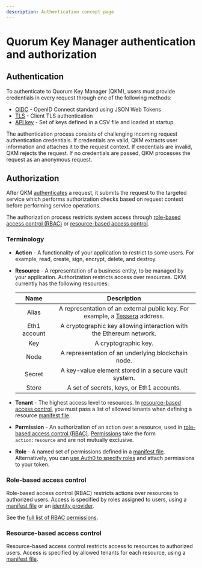 ```yaml
---
description: Authentication concept page
---
```


# Quorum Key Manager authentication and authorization

## Authentication

To authenticate to Quorum Key Manager (QKM), users must provide credentials in every request through one of the following methods:

- [OIDC](../HowTo/Authenticate/JWT.md) - OpenID Connect standard using JSON Web Tokens
- [TLS](../HowTo/Authenticate/TLS.md) - Client TLS authentication
- [API key](../HowTo/Authenticate/API-Key.md) - Set of keys defined in a CSV file and loaded at startup

The authentication process consists of challenging incoming request authentication credentials.
If credentials are valid, QKM extracts user information and attaches it to the request context.
If credentials are invalid, QKM rejects the request.
If no credentials are passed, QKM processes the request as an anonymous request.

## Authorization

After QKM [authenticates](#authentication) a request, it submits the request to the targeted service which performs
authorization checks based on request context before performing service operations.

The authorization process restricts system access through [role-based access control (RBAC)](#role-based-access-control)
or [resource-based access control](#resource-based-access-control).

### Terminology

- **Action** - A functionality of your application to restrict to some users.
  For example, read, create, sign, encrypt, delete, and destroy.
- **Resource** - A representation of a business entity, to be managed by your application.
  Authorization restricts access over resources.
  QKM currently has the following resources:

    | Name         | Description                                                         |
    | :----------: | :-----------------------------------------------------------------: |
    | Alias        | A representation of an external public key. For example, a [Tessera](https://docs.tessera.consensys.net/en/stable/) address. |
    | Eth1 account | A cryptographic key allowing interaction with the Ethereum network. |
    | Key          | A cryptographic key.                                                |
    | Node         | A representation of an underlying blockchain node.                  |
    | Secret       | A key-value element stored in a secure vault system.                |
    | Store        | A set of secrets, keys, or Eth1 accounts.                           |

- **Tenant** - The highest access level to resources.
  In [resource-based access control](#resource-based-access-control), you must pass a list of allowed tenants when defining a
  resource [manifest file](../HowTo/Use-Manifest-File/Overview.md).
- **Permission** - An authorization of an action over a resource, used in [role-based access control (RBAC)](#role-based-access-control).
  [Permissions](../Reference/RBAC-Permissions.md) take the form `action:resource` and are not mutually exclusive.
- **Role** - A named set of permissions defined in a [manifest file](../HowTo/Use-Manifest-File/Role.md).
  Alternatively, you can [use Auth0 to specify roles](https://auth0.com/docs/authorization/rbac/roles/create-roles) and
  attach permissions to your token.

### Role-based access control

Role-based access control (RBAC) restricts actions over resources to authorized users.
Access is specified by roles assigned to users, using a [manifest file](../HowTo/Use-Manifest-File/Role.md) or an
[identity provider](https://auth0.com/docs/authorization/rbac/roles/create-roles).

See the [full list of RBAC permissions](../Reference/RBAC-Permissions.md).

### Resource-based access control

Resource-based access control restricts access to resources to authorized users.
Access is specified by allowed tenants for each resource, using a [manifest file](../HowTo/Use-Manifest-File/Overview.md).
